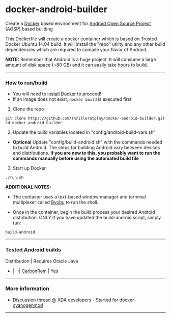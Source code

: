 docker-android-builder
==================

Create a [Docker] based environment for [Android Open Source Project] (AOSP) based building

This Dockerfile will create a docker container which is based on Trusted Docker Ubuntu 14.04 build.
It will install the "repo" utility and any other build dependencies which are required to compile your flavor of Android.

**NOTE:** Remember that Android is a huge project. It will consume a large amount of disk space (~80 GB) and it can easily take hours to build.

---

### How to run/build 

* You will need to [install Docker][Docker_Installation] to proceed!
* If an image does not exist, ```docker build``` is executed first

1. Clone the repo
```
git clone https://github.com/thrilleratplay/docker-android-builder.git
cd docker-android-builder
```

2. Update the build variables located in "config/android-build-vars.sh"
  * **Optional** Update "config/build-android.sh" with the commands needed to build Android.  The steps for building Android vary between devices and distributions.  **If you are new to this, you probably want to run the commands manually before using the automated build file**

3. Start up Docker
```
./run.sh
```

**ADDITIONAL NOTES:**  
* The container uses a text-based window manager and terminal multiplexer called [Byobu] to run the shell.

* Once in the container, begin the build process your desired Android distribution.  ONLY If you have updated the build-android script, simply run:
```
build-android
```
---

### Tested Android builds  
Distribution | Requires Oracle Java
- |:-:|
[CarbonRom] | Yes

---

### More information

* [Discussion thread @ XDA developers] - Started for [docker-cyanogenmod]

---

[Docker]:                      https://www.docker.io/
[Android Open Source Project]: https://source.android.com/index.html
[Docker_Installation]:         https://www.docker.io/gettingstarted/
[Byobu]:            		   http://byobu.co/
[CarbonRom]: 				   https://carbonrom.org/
[Discussion thread @ XDA developers]: http://forum.xda-developers.com/showthread.php?t=2650345  
[docker-cyanogenmod]:		   https://github.com/stucki/docker-cyanogenmod
